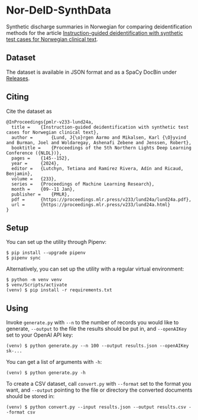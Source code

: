 # Nor-DeID-SynthData

Synthetic discharge summaries in Norwegian for comparing deidentification methods for the article [Instruction-guided deidentification with synthetic test cases for Norwegian clinical text](https://proceedings.mlr.press/v233/lund24a.html).

## Dataset

The dataset is available in JSON format and as a SpaCy DocBin under [Releases](https://github.com/UNN-SPKI/Nor-DeID-SynthData/releases).

## Citing

Cite the dataset as

```
@InProceedings{pmlr-v233-lund24a,
  title = 	 {Instruction-guided deidentification with synthetic test cases for Norwegian clinical text},
  author =       {Lund, J{\o}rgen Aarmo and Mikalsen, Karl {\O}yvind and Burman, Joel and Woldaregay, Ashenafi Zebene and Jenssen, Robert},
  booktitle = 	 {Proceedings of the 5th Northern Lights Deep Learning Conference ({NLDL})},
  pages = 	 {145--152},
  year = 	 {2024},
  editor = 	 {Lutchyn, Tetiana and Ramírez Rivera, Adín and Ricaud, Benjamin},
  volume = 	 {233},
  series = 	 {Proceedings of Machine Learning Research},
  month = 	 {09--11 Jan},
  publisher =    {PMLR},
  pdf = 	 {https://proceedings.mlr.press/v233/lund24a/lund24a.pdf},
  url = 	 {https://proceedings.mlr.press/v233/lund24a.html}
}
```

## Setup

You can set up the utility through Pipenv:

```
$ pip install --upgrade pipenv
$ pipenv sync
```

Alternatively, you can set up the utility with a regular virtual environment:

```
$ python -m venv venv
$ venv/Scripts/activate
(venv) $ pip install -r requirements.txt
```

## Using

Invoke `generate.py` with `--n` to the number of records you would like to generate, `--output` to the file the results should be put in, and `--openAIKey` set to your OpenAI API key:

`(venv) $ python generate.py --n 100 --output results.json --openAIKey sk-...`

You can get a list of arguments with `-h`:

`(venv) $ python generate.py -h`

To create a CSV dataset, call `convert.py` with `--format` set to the format you want, and `--output` pointing to the file or directory the converted documents should be stored in:

`(venv) $ python convert.py --input results.json --output results.csv --format csv`
